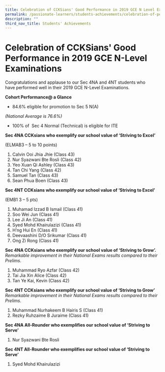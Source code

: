 ```yaml
---
title: Celebration of CCKSians' Good Performance in 2019 GCE N Level Examinations
permalink: /passionate-learners/students-achievements/celebration-of-performance-in-2019-gce-n-level/
description: ""
third_nav_title: Students' Achievements
---
```

# **Celebration of CCKSians' Good Performance in 2019 GCE N-Level Examinations**

Congratulations and applause to our Sec 4NA and 4NT students who have performed well in their 2019 GCE N-Level Examinations. 

**Cohort Performance@ a Glance** 

*   84.6% eligible for promotion to Sec 5 N(A)

_(National Average is 76.6%)_   
*   100% of  Sec 4 Normal (Technical) is eligible for ITE

**Sec 4NA CCKsians who exemplify our school value of ‘Striving to Excel’** 

(ELMAB3 – 5 to 10 points)

1.  Calvin Ooi Jhia Jhie (Class 43)
2.  Nur Syazwani Bte Rosli (Class 42)
3.  Yeo Xuan Qi Ashley (Class 43)
4.  Tan Chi Yang (Class 42)
5.  Samuel Tan (Class 43)
6.  Sean Phua Boen (Class 43)

**Sec 4NT CCKsians who exemplify our school value of ‘Striving to Excel’** 

(EMB1 3 – 5 pts)

1.  Muhamad Izzad B Ismail (Class 41)
2.  Soo Wei Jun (Class 41)
3.  Lee Ji An (Class 41)
4.  Syed Mohd Khairulazizi (Class 41)
5.  H’ng Hui En (Class 41)
6.  Deevaashini D/O Srikumar (Class 41)
7.  Ong Zi Rong (Class 41)

**Sec 4NA CCKsians who exemplify our school value of ‘Striving to Grow’.**    
_Remarkable improvement in their National Exams results compared to their Prelims._

1.  Muhammad Ryo Azfar (Class 42)
2.  Tai Jia Xin Alice (Class 42)
3.  Tan Ye Kai, Kevin (Class 42)

**Sec 4NT CCKsians who exemplify our school value of ‘Striving to Grow’**    
_Remarkable improvement in their National Exams results compared to their Prelims._

1.  Muhammad Nurhakeem B Hairis S (Class 41)
2.  Rezky Ruhzaime B Juraime (Class 41)

**Sec 4NA All-Rounder who exemplifies our school value of ‘Striving to Serve’**   
1.  Nur Syazwani Bte Rosli

**Sec 4NT All-Rounder who exemplifies our school value of ‘Striving to Serve’**   
1.  Syed Mohd Khairulazizi